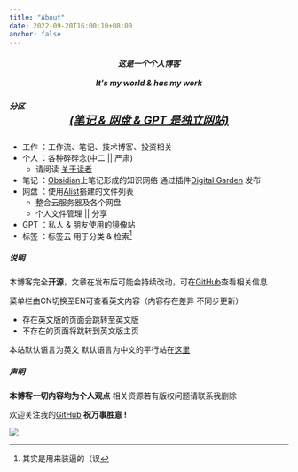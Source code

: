 ```yaml
---
title: "About"
date: 2022-09-20T16:00:10+08:00
anchor: false
---
```


<h5><center>这是一个个人博客 <br><br>It's my world & has my work</center></h5>

##### 分区 <center ><span style="font-size:20px"><u>(笔记 & 网盘 & GPT 是独立网站)</u><span></center>
- 工作 ：工作流、笔记、技术博客、投资相关
- 个人 ：各种碎碎念(中二 || 严肃) 
	- 请阅读 [关于读者](https://liu.xyz/zh/useless/about-readers)
- 笔记 ：<a href="https://obsidian.md/" target="_blank">Obsidian</a>上笔记形成的知识网络 通过插件<a href="https://github.com/oleeskild/obsidian-digital-garden" target="_blank">Digital Garden</a> 发布
- 网盘 ：使用<a href="https://alist.nn.ci/" target="_blank">Alist</a>搭建的文件列表 
	- 整合云服务器及各个网盘
	- 个人文件管理 || 分享
- GPT ：私人 & 朋友使用的镜像站
- 标签 ：标签云 用于分类 & 检索[^1]

##### 说明
 本博客完全**开源**，文章在发布后可能会持续改动，可在<a href="https://github.com/AlexLiu2022/blog" target="_blank">GitHub</a>查看相关信息

菜单栏由CN切换至EN可查看英文内容（内容存在差异 不同步更新）
- 存在英文版的页面会跳转至英文版
- 不存在的页面将跳转到英文版主页

本站默认语言为英文 默认语言为中文的平行站在<a href="https://eating.work" target="_blank">这里</a>

##### 声明
**本博客一切内容均为个人观点** 相关资源若有版权问题请联系我删除 <br>

欢迎关注我的<a href="https://github.com/AlexLiu2022" target="_blank">GitHub</a> **祝万事胜意 !**

![](https://cdn.jsdelivr.net/gh/AlexLiu2022/resources/img/cloud.jpg)

[^1]: 其实是用来装逼的（误

<style>
#main {
	padding-top: 88px;
}
.post-body {
    margin-top: 0 !important;
}
</style>

<script>
let title = document.querySelector('h1.post-title.p-name');
title.remove();
</script>